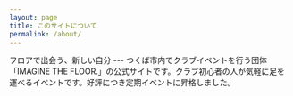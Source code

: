 ```yaml
---
layout: page
title: このサイトについて
permalink: /about/
---
```


フロアで出会う、新しい自分 --- つくば市内でクラブイベントを行う団体「IMAGINE THE FLOOR.」の公式サイトです。クラブ初心者の人が気軽に足を運べるイベントです。好評につき定期イベントに昇格しました。
